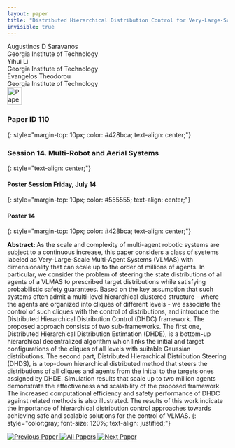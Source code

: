 ```yaml
---
layout: paper
title: "Distributed Hierarchical Distribution Control for Very-Large-Scale Clustered Multi-Agent Systems"
invisible: true
---
```

<div class="paper-authors">
<div class="paper-author-box">
    <div class="paper-author-name">Augustinos D Saravanos</div>
    <div class="paper-author-uni">Georgia Institute of Technology</div>
</div>
<div class="paper-author-box">
    <div class="paper-author-name">Yihui Li</div>
    <div class="paper-author-uni">Georgia Institute of Technology</div>
</div>
<div class="paper-author-box">
    <div class="paper-author-name">Evangelos Theodorou</div>
    <div class="paper-author-uni">Georgia Institute of Technology</div>
</div>

</div><div class="paper-pdf">
<div> <a href="http://www.roboticsproceedings.org/rss19/p110.pdf"><img src="{{ site.baseurl }}/images/paper_link.png" alt="Paper Website" width = "33"  height = "40"/></a> </div>
</div>

### Paper ID 110
{: style="margin-top: 10px; color: #428bca; text-align: center;"}

### Session 14. Multi-Robot and Aerial Systems
{: style="text-align: center;"}

#### Poster Session Friday, July 14
{: style="margin-top: 10px; color: #555555; text-align: center;"}

#### Poster 14
{: style="margin-top: 10px; color: #428bca; text-align: center;"}

<b style="color: black;">Abstract: </b>As the scale and complexity of multi-agent robotic systems are subject to a continuous increase, this paper considers a class of systems labeled as Very-Large-Scale Multi-Agent Systems (VLMAS) with dimensionality that can scale up to the order of millions of agents. In particular, we consider the problem of steering the state distributions of all agents of a VLMAS to prescribed target distributions while satisfying probabilistic safety guarantees. Based on the key assumption that such systems often admit a multi-level hierarchical clustered structure - where the agents are organized into cliques of different levels -  we associate the control of such cliques with the control of distributions, and introduce the Distributed Hierarchical Distribution Control (DHDC) framework. The proposed approach consists of two sub-frameworks. The first one, Distributed Hierarchical Distribution Estimation (DHDE), is a bottom-up hierarchical decentralized algorithm which links the initial and target configurations of the cliques of all levels with suitable Gaussian distributions. The second part, Distributed Hierarchical Distribution Steering (DHDS), is a top-down hierarchical distributed method that steers the distributions of all cliques and agents from the initial to the targets ones assigned by DHDE. Simulation results that scale up to two million agents demonstrate the effectiveness and scalability of the proposed framework. The increased computational efficiency and safety performance of DHDC against related methods is also illustrated. The results of this work indicate the importance of hierarchical distribution control approaches towards achieving safe and scalable solutions for the control of VLMAS.
{: style="color:gray; font-size: 120%; text-align: justified;"}


<div class="paper-menu">
<a href="{{ site.baseurl }}/program/papers/109/"> <img src="{{ site.baseurl }}/images/previous_paper_icon.png" alt="Previous Paper" title="Previous Paper"/> </a>
<a href="{{ site.baseurl }}/program/papers"><img src="{{ site.baseurl }}/images/overview_icon.png" alt="All Papers" title="All Papers"/> </a>
<a href="{{ site.baseurl }}/program/papers/111/"> <img src="{{ site.baseurl }}/images/next_paper_icon.png" alt="Next Paper" title="Next Paper"/> </a>

</div>
